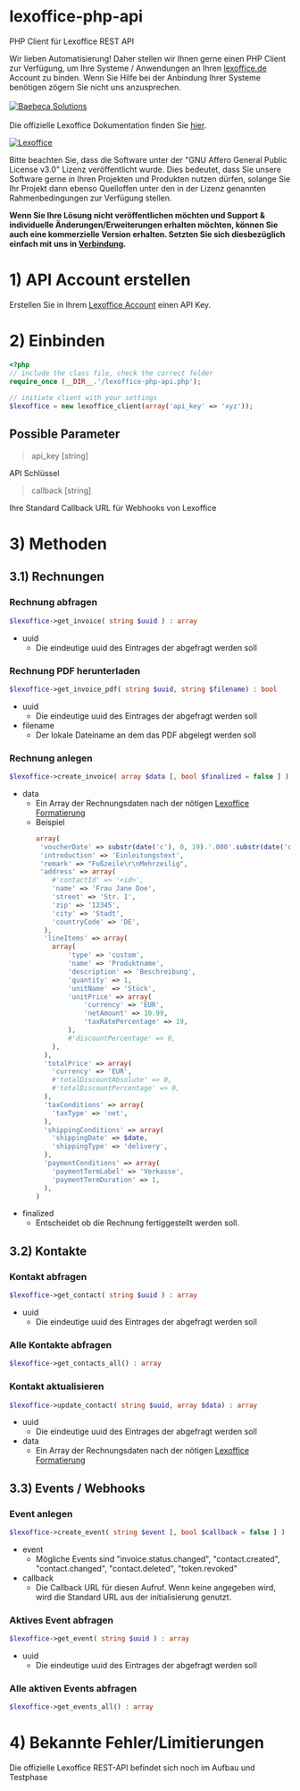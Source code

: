 # lexoffice-php-api
PHP Client für Lexoffice REST API

Wir lieben Automatisierung! Daher stellen wir Ihnen gerne einen PHP Client zur Verfügung, um Ihre Systeme / Anwendungen an Ihren [lexoffice.de](https://www.lexoffice.de) Account zu binden.
Wenn Sie Hilfe bei der Anbindung Ihrer Systeme benötigen zögern Sie nicht uns anzusprechen.
<br>
<br>
[![Baebeca Solutions](https://www.baebeca.de/logo/logo_400.jpg)](https://www.baebeca.de/)
<br>
<br>
Die offizielle Lexoffice Dokumentation finden Sie [hier](https://www.lexoffice.de).

[![Lexoffice](https://www.baebeca.de/wp-content/uploads/2019/06/lexoffice-Logo-RGB-e1560867468409.png)](https://www.lexoffice.de)

Bitte beachten Sie, dass die Software unter der "GNU Affero General Public License v3.0" Lizenz veröffentlicht wurde. Dies bedeutet, dass Sie unsere Software gerne in Ihren Projekten und Produkten nutzen dürfen, solange Sie Ihr Projekt dann ebenso Quelloffen unter den in der Lizenz genannten Rahmenbedingungen zur Verfügung stellen.

__Wenn Sie Ihre Lösung nicht veröffentlichen möchten und Support & individuelle Änderungen/Erweiterungen erhalten möchten, können Sie auch eine kommerzielle Version erhalten. Setzten Sie sich diesbezüglich einfach mit uns in [Verbindung](https://www.baebeca.de/kontakt/).__

# 1) API Account erstellen
Erstellen Sie in Ihrem [Lexoffice Account](https://app.lexoffice.de/settings/#/public-api) einen API Key.

# 2) Einbinden
```php
<?php
// include the class file, check the correct folder
require_once (__DIR__.'/lexoffice-php-api.php');
   
// initiate client with your settings
$lexoffice = new lexoffice_client(array('api_key' => 'xyz'));
```
    
## Possible Parameter
> api_key [string]

API Schlüssel
> callback [string]

Ihre Standard Callback URL für Webhooks von Lexoffice    
    
# 3) Methoden

## 3.1) Rechnungen

### Rechnung abfragen
```php
$lexoffice->get_invoice( string $uuid ) : array
```
* uuid
  * Die eindeutige uuid des Eintrages der abgefragt werden soll

### Rechnung PDF herunterladen
```php
$lexoffice->get_invoice_pdf( string $uuid, string $filename) : bool
```
* uuid
  * Die eindeutige uuid des Eintrages der abgefragt werden soll
* filename
  * Der lokale Dateiname an dem das PDF abgelegt werden soll  

### Rechnung anlegen
```php
$lexoffice->create_invoice( array $data [, bool $finalized = false ] ) : array
```
* data
  * Ein Array der Rechnungsdaten nach der nötigen [Lexoffice Formatierung](https://developers.lexoffice.io/docs/#invoices-properties)
  * Beispiel
    ```php
    array(
     'voucherDate' => substr(date('c'), 0, 19).'.000'.substr(date('c'), 19),
     'introduction' => 'Einleitungstext',
     'remark' => "Fußzeile\r\nMehrzeilig",
     'address' => array(
     	#'contactId' => '<id>',
     	'name' => 'Frau Jane Doe',
     	'street' => 'Str. 1',
     	'zip' => '12345',
     	'city' => 'Stadt',
     	'countryCode' => 'DE',
      ),
      'lineItems' => array(
      	array(
       		'type' => 'custom',
       		'name' => 'Produktname',
       		'description' => 'Beschreibung',
       		'quantity' => 1,
       		'unitName' => 'Stück',
       		'unitPrice' => array(
       			'currency' => 'EUR',
       			'netAmount' => 10.99,
           		'taxRatePercentage' => 19,
       		),
       		#'discountPercentage' => 0,
       	),
      ),
      'totalPrice' => array(
       	'currency' => 'EUR',
       	#'totalDiscountAbsolute' => 0,
       	#'totalDiscountPercentage' => 0,
      ),
      'taxConditions' => array(
      	'taxType' => 'net',
      ),
      'shippingConditions' => array(
      	'shippingDate' => $date,
      	'shippingType' => 'delivery',
      ),
      'paymentConditions' => array(
      	'paymentTermLabel' => 'Vorkasse',
      	'paymentTermDuration' => 1,
      ),
    )
    ```
* finalized
  * Entscheidet ob die Rechnung fertiggestellt werden soll.

## 3.2) Kontakte

### Kontakt abfragen
```php
$lexoffice->get_contact( string $uuid ) : array
```
* uuid
  * Die eindeutige uuid des Eintrages der abgefragt werden soll
  
### Alle Kontakte abfragen
```php
$lexoffice->get_contacts_all() : array
```
    
### Kontakt aktualisieren
```php
$lexoffice->update_contact( string $uuid, array $data) : array
```
* uuid
  * Die eindeutige uuid des Eintrages der abgefragt werden soll
* data
  * Ein Array der Rechnungsdaten nach der nötigen [Lexoffice Formatierung](https://developers.lexoffice.io/docs/#contact-properties)  

    
## 3.3) Events / Webhooks
     
### Event anlegen
```php
$lexoffice->create_event( string $event [, bool $callback = false ] ) : array|bool
```
* event
  * Mögliche Events sind "invoice.status.changed", "contact.created", "contact.changed", "contact.deleted", "token.revoked"
* callback
  * Die Callback URL für diesen Aufruf. Wenn keine angegeben wird, wird die Standard URL aus der initialisierung genutzt.  
  
### Aktives Event abfragen
```php
$lexoffice->get_event( string $uuid ) : array
```
* uuid
  * Die eindeutige uuid des Eintrages der abgefragt werden soll

### Alle aktiven Events abfragen
```php
$lexoffice->get_events_all() : array
```

# 4) Bekannte Fehler/Limitierungen
Die offizielle Lexoffice REST-API befindet sich noch im Aufbau und Testphase

